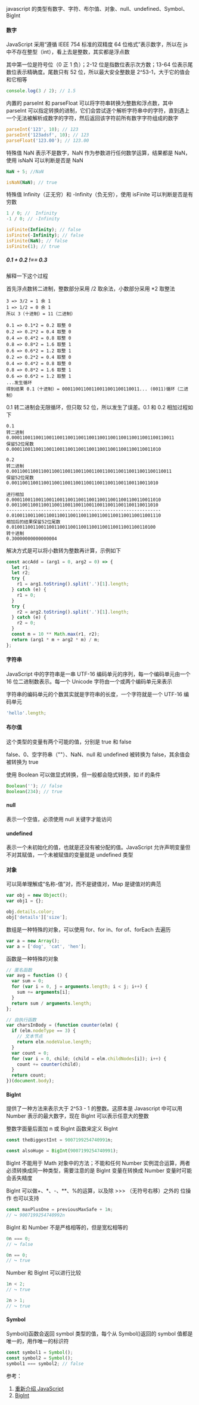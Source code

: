 javascript 的类型有数字、字符、布尔值、对象、null、undefined、Symbol、BigInt

#### 数字

JavaScript 采用“遵循 IEEE 754 标准的双精度 64 位格式”表示数字，所以在 js 中不存在整型（int），看上去是整数，其实都是浮点数

其中第一位是符号位（0 正 1 负）；2-12 位是指数位表示次方数；13-64 位表示尾数位表示精确度。尾数只有 52 位，所以最大安全整数是 2^53-1，大于它的值会和它相等

```js
console.log(3 / 2); // 1.5
```

内置的 parseInt 和 parseFloat 可以将字符串转换为整数和浮点数，其中 parseInt 可以指定转换的进制，它们会尝试逐个解析字符串中的字符，直到遇上一个无法被解析成数字的字符，然后返回该字符前所有数字字符组成的数字

```js
parseInt('123', 10); // 123
parseInt('123adsf', 10); // 123
parseFloat('123.00'); // 123.00
```

特殊值 NaN 表示不是数字，NaN 作为参数进行任何数学运算，结果都是 NaN，使用 isNaN 可以判断是否是 NaN

```js
NaN + 5; //NaN

isNaN(NaN); // true
```

特殊值 Infinity（正无穷）和 -Infinity（负无穷），使用 isFinite 可以判断是否是有穷数

```js
1 / 0; //  Infinity
-1 / 0; // -Infinity

isFinite(Infinity); // false
isFinite(-Infinity); // false
isFinite(NaN); // false
isFinite(1); // true
```

##### 0.1 + 0.2 !== 0.3

解释一下这个过程

首先浮点数转二进制，整数部分采用 /2 取余法，小数部分采用 \*2 取整法

```
3 => 3/2 = 1 余 1
1 => 1/2 = 0 余 1
所以 3（十进制）= 11（二进制）

0.1 => 0.1*2 = 0.2 取整 0
0.2 => 0.2*2 = 0.4 取整 0
0.4 => 0.4*2 = 0.8 取整 0
0.8 => 0.8*2 = 1.6 取整 1
0.6 => 0.6*2 = 1.2 取整 1
0.2 => 0.2*2 = 0.4 取整 0
0.4 => 0.4*2 = 0.8 取整 0
0.8 => 0.8*2 = 1.6 取整 1
0.6 => 0.6*2 = 1.2 取整 1
...发生循环
得到结果 0.1（十进制）= 00011001100110011001100110011... (0011)循环（二进制）
```

0.1 转二进制会无限循环，但只取 52 位，所以发生了误差。0.1 和 0.2 相加过程如下

```
0.1
转二进制
0.0001100110011001100110011001100110011001100110011001100110011
保留52位尾数
0.00011001100110011001100110011001100110011001100110011010

0.2
转二进制
0.001100110011001100110011001100110011001100110011001100110011
保留52位尾数
0.0011001100110011001100110011001100110011001100110011010

进行相加
0.00011001100110011001100110011001100110011001100110011010
0.0011001100110011001100110011001100110011001100110011010
----------------------------------------------------------
0.01001100110011001100110011001100110011001100110011001110
相加后的结果保留52位尾数
0.010011001100110011001100110011001100110011001100110100
转十进制
0.30000000000000004
```

解决方式是可以将小数转为整数再计算，示例如下

```js
const accAdd = (arg1 = 0, arg2 = 0) => {
  let r1;
  let r2;
  try {
    r1 = arg1.toString().split('.')[1].length;
  } catch (e) {
    r1 = 0;
  }
  try {
    r2 = arg2.toString().split('.')[1].length;
  } catch (e) {
    r2 = 0;
  }
  const m = 10 ** Math.max(r1, r2);
  return (arg1 * m + arg2 * m) / m;
};
```

#### 字符串

JavaScript 中的字符串是一串 UTF-16 编码单元的序列，每一个编码单元由一个 16 位二进制数表示。每一个 Unicode 字符由一个或两个编码单元来表示

字符串的编码单元的个数其实就是字符串的长度，一个字符就是一个 UTF-16 编码单元

```js
'hello'.length;
```

#### 布尔值

这个类型的变量有两个可能的值，分别是 true 和 false

false、0、空字符串（""）、NaN、null 和 undefined 被转换为 false，其余值会被转换为 true

使用 Boolean 可以做显式转换，但一般都会隐式转换，如 if 的条件

```js
Boolean(''); // false
Boolean(234); // true
```

#### null

表示一个空值，必须使用 null 关键字才能访问

#### undefined

表示一个未初始化的值，也就是还没有被分配的值。JavaScript 允许声明变量但不对其赋值，一个未被赋值的变量就是 undefined 类型

#### 对象

可以简单理解成“名称-值”对，而不是键值对，Map 是键值对的典范

```js
var obj = new Object();
var obj1 = {};

obj.details.color;
obj['details']['size'];
```

数组是一种特殊的对象，可以使用 for、for in、for of、forEach 去遍历

```js
var a = new Array();
var a = ['dog', 'cat', 'hen'];
```

函数是一种特殊的对象

```js
// 匿名函数
var avg = function () {
  var sum = 0;
  for (var i = 0, j = arguments.length; i < j; i++) {
    sum += arguments[i];
  }
  return sum / arguments.length;
};

// 自执行函数
var charsInBody = (function counter(elm) {
  if (elm.nodeType == 3) {
    // 文本节点
    return elm.nodeValue.length;
  }
  var count = 0;
  for (var i = 0, child; (child = elm.childNodes[i]); i++) {
    count += counter(child);
  }
  return count;
})(document.body);
```

#### BigInt

提供了一种方法来表示大于 2^53 - 1 的整数。这原本是 Javascript 中可以用 Number 表示的最大数字，现在 BigInt 可以表示任意大的整数

整数字面量后面加 n 或 BigInt 函数来定义 BigInt

```js
const theBiggestInt = 9007199254740991n;

const alsoHuge = BigInt(9007199254740991);
```

BigInt 不能用于 Math 对象中的方法；不能和任何 Number 实例混合运算，两者必须转换成同一种类型，需要注意的是 BigInt 变量在转换成 Number 变量时可能会丢失精度

BigInt 可以做+、\*、-、\*\*、%的运算，以及除 >>> （无符号右移）之外的 位操作 也可以支持

```js
const maxPlusOne = previousMaxSafe + 1n;
// ↪ 9007199254740992n
```

BigInt 和 Number 不是严格相等的，但是宽松相等的

```js
0n === 0;
// ↪ false

0n == 0;
// ↪ true
```

Number 和 BigInt 可以进行比较

```js
1n < 2;
// ↪ true

2n > 1;
// ↪ true
```

#### Symbol

Symbol()函数会返回 symbol 类型的值，每个从 Symbol()返回的 symbol 值都是唯一的，用作唯一的标识符

```js
const symbol1 = Symbol();
const symbol2 = Symbol();
symbol1 === symbol2; // false
```

参考：

1. [重新介绍 JavaScript](https://developer.mozilla.org/zh-CN/docs/Web/JavaScript/A_re-introduction_to_JavaScript)
2. [BigInt](https://developer.mozilla.org/zh-CN/docs/Web/JavaScript/Reference/Global_Objects/BigInt)
